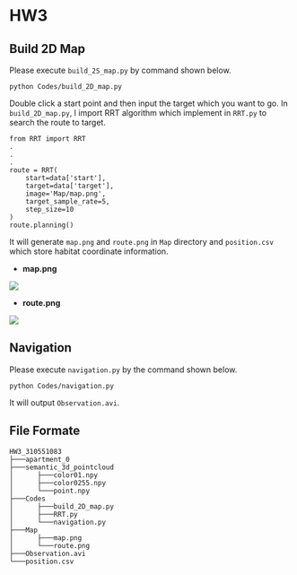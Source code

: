 # HW3

## Build 2D Map
Please execute `build_2S_map.py` by command shown below.
```
python Codes/build_2D_map.py
```
Double click a start point and then input the target which you want to go.
In `build_2D_map.py`, I import RRT algorithm which implement in `RRT.py` to search the route to target.
```python=
from RRT import RRT
.
.
.
route = RRT(
    start=data['start'],
    target=data['target'],
    image='Map/map.png',
    target_sample_rate=5,
    step_size=10
)
route.planning()
```
It will generate `map.png` and `route.png` in `Map` directory and `position.csv` which store habitat coordinate information.

* **map.png**

![](https://i.imgur.com/D5V0iON.png)

* **route.png**

![](https://i.imgur.com/mOF36Kn.png)

## Navigation
Please execute `navigation.py` by the command shown below.
```
python Codes/navigation.py
```
It will output `Observation.avi`.

## File Formate

```
HW3_310551083
├───apartment_0
├───semantic_3d_pointcloud
│      ├───color01.npy
│      ├───color0255.npy
│      └───point.npy
├───Codes
│      ├───build_2D_map.py
│      ├───RRT.py
│      └───navigation.py
├───Map
│      ├───map.png
│      └───route.png
├───Observation.avi
└───position.csv
```
